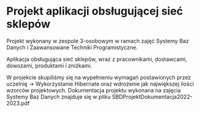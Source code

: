 # Projekt aplikacji obsługującej sieć sklepów

Projekt wykonany w zespole 3-osobowym w ramach zajęć Systemy Baz Danych i Zaawansowane Techniki Programistyczne.

Aplikacja obsługująca sieć sklepów, wraz z pracownikami, dostawcami, dowozami, produktami i zniżkami. 

W projekcie skupiliśmy się na wypełnieniu wymagań postawionych przez uczelnię -> Wykorzystanie Hibernate oraz wdrożenie jak największej ilości wzorców projektowych.
Dokumentacja projektu wykonana na zajęcia Systemy Baz Danych znajduje się w pliku SBDProjektDokumentacja2022-2023.pdf
